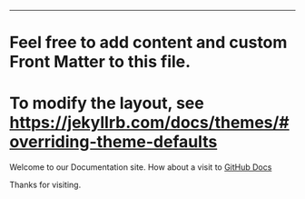 ---
# Feel free to add content and custom Front Matter to this file.
# To modify the layout, see https://jekyllrb.com/docs/themes/#overriding-theme-defaults

Welcome to our Documentation site. How about a visit to [GitHub Docs](https://help.github.com/articles/set-up-git/)

Thanks for visiting.
